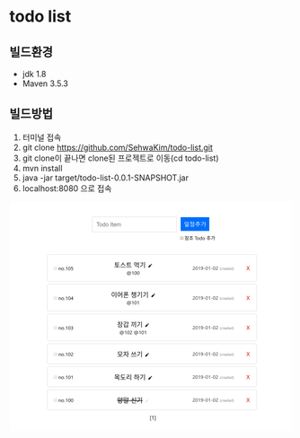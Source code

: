 # todo list
## 빌드환경
- jdk 1.8
- Maven 3.5.3
## 빌드방법
1. 터미널 접속
2. git clone https://github.com/SehwaKim/todo-list.git
3. git clone이 끝나면 clone된 프로젝트로 이동(cd todo-list) 
4. mvn install
5. java -jar target/todo-list-0.0.1-SNAPSHOT.jar
6. localhost:8080 으로 접속

![main](./screenshot.png)